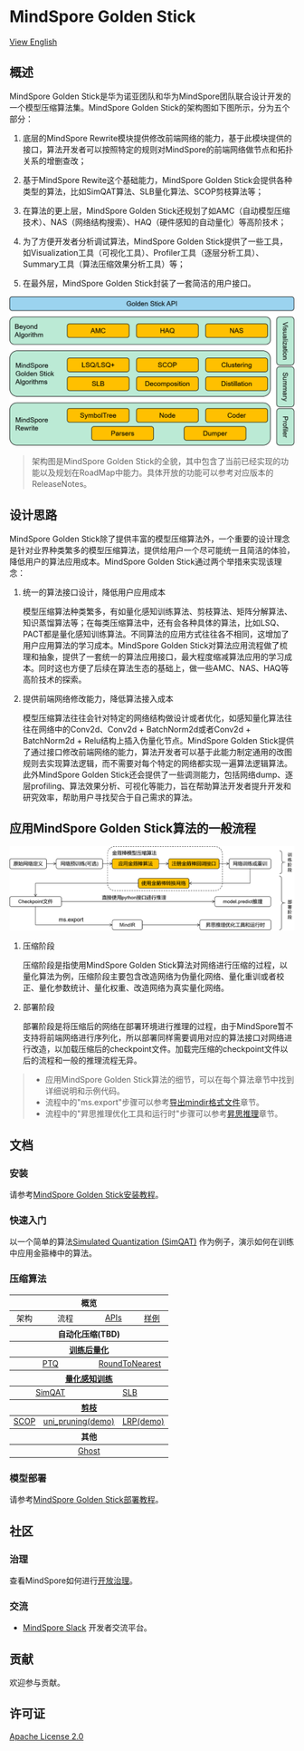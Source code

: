 # MindSpore Golden Stick

[View English](./README.md)

## 概述

MindSpore Golden Stick是华为诺亚团队和华为MindSpore团队联合设计开发的一个模型压缩算法集。MindSpore Golden Stick的架构图如下图所示，分为五个部分：

1. 底层的MindSpore Rewrite模块提供修改前端网络的能力，基于此模块提供的接口，算法开发者可以按照特定的规则对MindSpore的前端网络做节点和拓扑关系的增删查改；

2. 基于MindSpore Rewite这个基础能力，MindSpore Golden Stick会提供各种类型的算法，比如SimQAT算法、SLB量化算法、SCOP剪枝算法等；

3. 在算法的更上层，MindSpore Golden Stick还规划了如AMC（自动模型压缩技术）、NAS（网络结构搜索）、HAQ（硬件感知的自动量化）等高阶技术；

4. 为了方便开发者分析调试算法，MindSpore Golden Stick提供了一些工具，如Visualization工具（可视化工具）、Profiler工具（逐层分析工具）、Summary工具（算法压缩效果分析工具）等；

5. 在最外层，MindSpore Golden Stick封装了一套简洁的用户接口。

![金箍棒架构图](docs/zh_cn/images/golden-stick-arch.png)

> 架构图是MindSpore Golden Stick的全貌，其中包含了当前已经实现的功能以及规划在RoadMap中能力。具体开放的功能可以参考对应版本的ReleaseNotes。

## 设计思路

MindSpore Golden Stick除了提供丰富的模型压缩算法外，一个重要的设计理念是针对业界种类繁多的模型压缩算法，提供给用户一个尽可能统一且简洁的体验，降低用户的算法应用成本。MindSpore Golden Stick通过两个举措来实现该理念：

1. 统一的算法接口设计，降低用户应用成本

   模型压缩算法种类繁多，有如量化感知训练算法、剪枝算法、矩阵分解算法、知识蒸馏算法等；在每类压缩算法中，还有会各种具体的算法，比如LSQ、PACT都是量化感知训练算法。不同算法的应用方式往往各不相同，这增加了用户应用算法的学习成本。MindSpore Golden Stick对算法应用流程做了梳理和抽象，提供了一套统一的算法应用接口，最大程度缩减算法应用的学习成本。同时这也方便了后续在算法生态的基础上，做一些AMC、NAS、HAQ等高阶技术的探索。

2. 提供前端网络修改能力，降低算法接入成本

   模型压缩算法往往会针对特定的网络结构做设计或者优化，如感知量化算法往往在网络中的Conv2d、Conv2d + BatchNorm2d或者Conv2d + BatchNorm2d + Relu结构上插入伪量化节点。MindSpore Golden Stick提供了通过接口修改前端网络的能力，算法开发者可以基于此能力制定通用的改图规则去实现算法逻辑，而不需要对每个特定的网络都实现一遍算法逻辑算法。此外MindSpore Golden Stick还会提供了一些调测能力，包括网络dump、逐层profiling、算法效果分析、可视化等能力，旨在帮助算法开发者提升开发和研究效率，帮助用户寻找契合于自己需求的算法。

## 应用MindSpore Golden Stick算法的一般流程

![金箍棒流程图](docs/zh_cn/images/workflow.png)

1. 压缩阶段

    压缩阶段是指使用MindSpore Golden Stick算法对网络进行压缩的过程，以量化算法为例，压缩阶段主要包含改造网络为伪量化网络、量化重训或者校正、量化参数统计、量化权重、改造网络为真实量化网络。

2. 部署阶段

    部署阶段是将压缩后的网络在部署环境进行推理的过程，由于MindSpore暂不支持将前端网络进行序列化，所以部署同样需要调用对应的算法接口对网络进行改造，以加载压缩后的checkpoint文件。加载完压缩的checkpoint文件以后的流程和一般的推理流程无异。

> - 应用MindSpore Golden Stick算法的细节，可以在每个算法章节中找到详细说明和示例代码。
> - 流程中的"ms.export"步骤可以参考[导出mindir格式文件](https://www.mindspore.cn/tutorials/zh-CN/master/beginner/save_load.html#保存和加载mindir)章节。
> - 流程中的"昇思推理优化工具和运行时"步骤可以参考[昇思推理](https://www.mindspore.cn/docs/zh-CN/r2.5.0/model_infer/ms_infer/llm_inference_overview.html)章节。

## 文档

### 安装

请参考[MindSpore Golden Stick安装教程](docs/zh_cn/install.md)。

### 快速入门

以一个简单的算法[Simulated Quantization (SimQAT)](mindspore_gs/quantization/simulated_quantization/README_CN.md) 作为例子，演示如何在训练中应用金箍棒中的算法。

### 压缩算法

<table text-align="center" width="95%">
  <thead>
  <tr>
    <th colspan="8"><div align="center">概览</div></th>
  </tr>
  </thead>
  <tbody>
    <tr>
      <td colspan="2" align="center"><div>架构</div></td>
      <td colspan="2" align="center"><div>流程</div></td>
      <td colspan="2" align="center"><a href="https://www.mindspore.cn/golden_stick/docs/zh-CN/master">APIs</a></td>
      <td colspan="2" align="center"><a href="example/">样例</a></td>
    </tr>
  </tbody>
  <thead>
    <tr>
      <th colspan="8"><div align="center">自动化压缩(TBD)</div></th>
    </tr>
  </thead>
  <thead>
    <tr>
      <th colspan="8"><a href="mindspore_gs/ptq/README_CN.md"><div align="center">训练后量化</div></a></th>
    </tr>
  </thead>
  <tbody>
    <tr>
      <td colspan="4" align="center"><a href="mindspore_gs/ptq/ptq/README_CN.md">PTQ</a></td>
      <td colspan="4" align="center"><a href="mindspore_gs/ptq/round_to_nearest/README_CN.ipynb">RoundToNearest</a></td>
    </tr>
  </tbody>
  <thead>
    <tr>
      <th colspan="8"><a href="mindspore_gs/quantization/README_CN.md"><div align="center">量化感知训练</div></a></th>
    </tr>
  </thead>
  <tbody>
    <tr>
      <td colspan="4" align="center"><a href="mindspore_gs/quantization/simulated_quantization/README_CN.md">SimQAT</a></td>
      <td colspan="4" align="center"><a href="mindspore_gs/quantization/slb/README_CN.md">SLB</a></td>
    </tr>
  </tbody>
  <thead>
    <tr>
      <th colspan="8"><a href="mindspore_gs/pruner/README_CN.md"><div align="center">剪枝</div></a></th>
    </tr>
  </thead>
  <tbody>
    <tr>
      <td colspan="2" align="center"><a href="mindspore_gs/pruner/scop/README_CN.md">SCOP</a></td>
      <td colspan="3" align="center"><a href="mindspore_gs/pruner/uni_pruning/README.md">uni_pruning(demo)</a></td>
      <td colspan="3" align="center"><a href="mindspore_gs/pruner/heads/lrp/README.md">LRP(demo)</a></td>
    </tr>
  </tbody>
  <thead>
    <tr>
      <th colspan="8"><div align="center">其他</div></th>
    </tr>
  </thead>
  <tbody>
    <tr>
      <td colspan="8" align="center"><a href="mindspore_gs/ghost/README_CN.md">Ghost</a></td>
    </tr>
  </tbody>  
</table>

### 模型部署

请参考[MindSpore Golden Stick部署教程](docs/zh_cn/deployment/overview.md)。

## 社区

### 治理

查看MindSpore如何进行[开放治理](https://gitee.com/mindspore/community/blob/master/governance.md)。

### 交流

- [MindSpore Slack](https://join.slack.com/t/mindspore/shared_invite/zt-dgk65rli-3ex4xvS4wHX7UDmsQmfu8w) 开发者交流平台。

## 贡献

欢迎参与贡献。

## 许可证

[Apache License 2.0](https://gitee.com/mindspore/golden-stick/blob/master/LICENSE)
